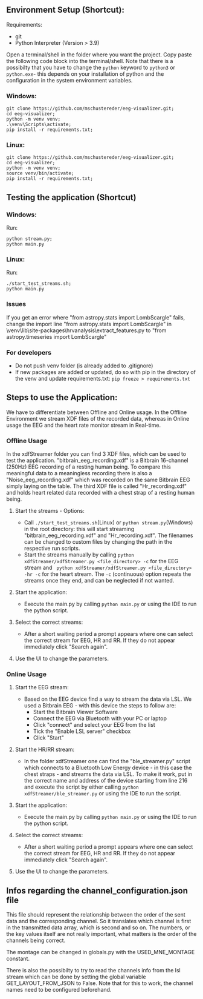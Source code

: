 ## Environment Setup (Shortcut):
Requirements: 
* git 
* Python Interpreter (Version > 3.9)

Open a terminal/shell in the folder where you want the project. Copy paste the following code block into the terminal/shell. Note that there is a possibilty that you have to change the ```python``` keyword to ```python3``` or ```python.exe```- this depends on your installation of python and the configuration in the system environment variables.
### Windows:
```
git clone https://github.com/mschustereder/eeg-visualizer.git;
cd eeg-visualizer;
python -m venv venv;
.\venv\Scripts\activate;
pip install -r requirements.txt;
```
### Linux:
```
git clone https://github.com/mschustereder/eeg-visualizer.git;
cd eeg-visualizer;
python -m venv venv;
source venv/bin/activate;
pip install -r requirements.txt;
```

## Testing the application (Shortcut)
### Windows:
Run:
```
python stream.py;
python main.py
```

### Linux:
Run:
```
./start_test_streams.sh;
python main.py
```

### Issues
If you get an error where "from astropy.stats import LombScargle" fails, change the import line "from astropy.stats import LombScargle" in \venv\lib\site-packages\hrvanalysis\extract_features.py to "from astropy.timeseries import LombScargle"

### For developers
- Do not push venv folder (is already added to .gitignore)
- If new packages are added or updated, do so with pip in the directory of the venv and update requirements.txt: ```pip freeze > requirements.txt```

## Steps to use the Application:

We have to differentiate between Offline and Online usage. In the Offline Environment we stream XDF files of the recorded data, whereas in Online usage the EEG and the heart rate monitor stream in Real-time.

### Offline Usage

In the xdfStreamer folder you can find 3 XDF files, which can be used to test the application. "bitbrain_eeg_recording.xdf" is a Bitbrain 16-channel (250Hz) EEG recording of a resting human being. To compare this meaningful data to a meaningless recording there is also a "Noise_eeg_recording.xdf" which was recorded on the same Bitbrain EEG simply laying on the table. The third XDF file is called "Hr_recording.xdf" and holds heart related data recorded with a chest strap of a resting human being.

1. Start the streams - Options:
    * Call ```./start_test_streams.sh```(Linux) or ```python stream.py```(Windows) in the root directory: this will start streaming "bitbrain_eeg_recording.xdf" and "Hr_recording.xdf". The filenames can be changed to custom files by changing the path in the respective run scripts.
    * Start the streams manually by calling ```python xdfStreamer/xdfStreamer.py <file_directory> -c``` for the EEG stream and ``` python xdfStreamer/xdfStreamer.py <file_directory> -hr -c``` for the heart stream. The ```-c``` (continuous) option repeats the streams once they end, and can be neglected if not wanted. 

2. Start the application:
    * Execute the main.py by calling ```python main.py``` or using the IDE to run the python script. 

3. Select the correct streams:
    * After a short waiting period a prompt appears where one can select the correct stream for EEG, HR and RR. If they do not appear immediately click "Search again".

4. Use the UI to change the parameters.

### Online Usage

1. Start the EEG stream:
    * Based on the EEG device find a way to stream the data via LSL. We used a Bitbrain EEG - with this device the steps to follow are:
        * Start the Bitbrain Viewer Software
        * Connect the EEG via Bluetooth with your PC or laptop
        * Click "connect" and select your EEG from the list
        * Tick the "Enable LSL server" checkbox
        * Click "Start"

2. Start the HR/RR stream:
    * In the folder xdfStreamer one can find the "ble_streamer.py" script which connects to a Bluetooth Low Energy device - in this case the chest straps - and streams the data via LSL. To make it work, put in the correct name and address of the device starting from line 216 and execute the script by either calling ```python xdfStreamer/ble_streamer.py``` or using the IDE to run the script. 

3. Start the application:
    * Execute the main.py by calling ```python main.py``` or using the IDE to run the python script. 

4. Select the correct streams:
    * After a short waiting period a prompt appears where one can select the correct stream for EEG, HR and RR. If they do not appear immediately click "Search again".

5. Use the UI to change the parameters.


## Infos regarding the channel_configuration.json file

This file should represent the relationship between the order of the sent data and the corresponding channel. So it translates which channel is first in the transmitted data array, which is second and so on. The numbers, or the key values itself are not really important, what matters is the order of the channels being correct.

The montage can be changed in globals.py with the USED_MNE_MONTAGE constant.

There is also the possibilty to try to read the channels info from the lsl stream which can be done by setting the global variable GET_LAYOUT_FROM_JSON to False. Note that for this to work, the channel names need to be configured beforehand.

